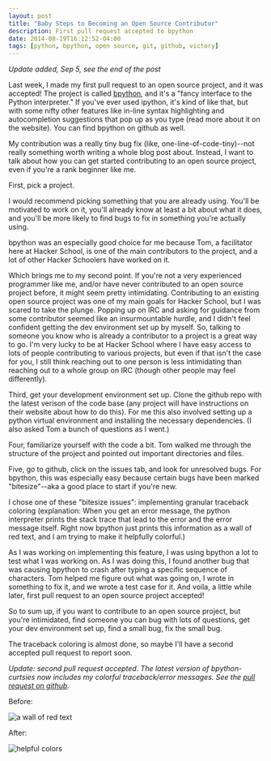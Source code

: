 ```yaml
---
layout: post
title: "Baby Steps to Becoming an Open Source Contributor"
description: First pull request accepted to bpython
date: 2014-08-19T16:12:52-04:00
tags: [python, bpython, open source, git, github, victory]
---
```

*Update added, Sep 5, see the end of the post*<br>


Last week, I made my first pull request to an open source project, and it was accepted! The project is called [bpython](http://bpython-interpreter.org/), and it's a "fancy interface to the Python interpreter." If you've ever used ipython, it's kind of like that, but with some nifty other features like in-line syntax highlighting and autocompletion suggestions that pop up as you type (read more about it on the website). You can find bpython on github as well. 

My contribution was a really tiny bug fix (like, one-line-of-code-tiny)--not really something worth writing a whole blog post about. Instead, I want to talk about how you can get started contributing to an open source project, even if you're a rank beginner like me. 

First, pick a project.

I would recommend picking something that you are already using. You'll be motivated to work on it, you'll already know at least a bit about what it does, and you'll be more likely to find bugs to fix in something you're actually using.

bpython was an especially good choice for me because Tom, a facilitator here at Hacker School, is one of the main contributors to the project, and a lot of other Hacker Schoolers have worked on it. 

Which brings me to my second point. If you're not a very experienced programmer like me, and/or have never contributed to an open source project before, it might seem pretty intimidating. Contributing to an existing open source project was one of my main goals for Hacker School, but I was scared to take the plunge. Popping up on IRC and asking for guidance from some contributor seemed like an insurmountable hurdle, and I didn't feel confident getting the dev environment set up by myself. So, talking to someone you know who is already a contributor to a project is a great way to go. I'm very lucky to be at Hacker School where I have easy access to lots of people contributing to various projects, but even if that isn't the case for you, I still think reaching out to one person is less intimidating than reaching out to a whole group on IRC (though other people may feel differently).

Third, get your development environment set up. Clone the github repo with the latest verison of the code base (any project will have instructions on their website about how to do this). For me this also involved setting up a python virtual environment and installing the necessary dependencies. (I also asked Tom a bunch of questions as I went.)

Four, familiarize yourself with the code a bit. Tom walked me through the structure of the project and pointed out important directories and files. 

Five, go to github, click on the issues tab, and look for unresolved bugs. For bpython, this was especially easy because certain bugs have been marked "bitesize"--aka a good place to start if you're new.

I chose one of these "bitesize issues": implementing granular traceback coloring (explanation: When you get an error message, the python interpreter prints the stack trace that lead to the error and the error message itself. Right now bpython just prints this information as a wall of red text, and I am trying to make it helpfully colorful.)

As I was working on implementing this feature, I was using bpython a lot to test what I was working on. As I was doing this, I found another bug that was causing bpython to crash after typing a specific sequence of characters. Tom helped me figure out what was going on, I wrote in something to fix it, and we wrote a test case for it. And voila, a little while later, first pull request to an open source project accepted!

So to sum up, if you want to contribute to an open source project, but you're intimidated, find someone you can bug with lots of questions, get your dev environment set up, find a small bug, fix the small bug. 

The traceback coloring is almost done, so maybe I'll have a second accepted pull request to report soon.<br>


*Update: second pull request accepted. The latest version of bpython-curtsies now includes my colorful traceback/error messages. See the [pull request on github](https://github.com/bpython/bpython/pull/368).*

Before:

![a wall of red text](../images/bpython3.jpg)

After:

![helpful colors](../images/bpython4.jpg)

